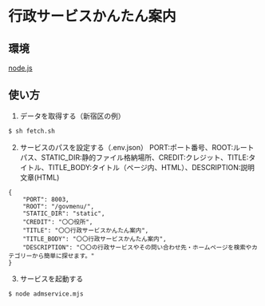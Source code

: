 # 行政サービスかんたん案内

## 環境
[node.js](https://nodejs.org/ja/)

## 使い方
1. データを取得する（新宿区の例）
```bash
$ sh fetch.sh
```

2. サービスのパスを設定する（.env.json）
PORT:ポート番号、ROOT:ルートパス、STATIC_DIR:静的ファイル格納場所、CREDIT:クレジット、TITLE:タイトル、TITLE_BODY:タイトル（ページ内、HTML）、DESCRIPTION:説明文章(HTML)
```
{
    "PORT": 8003,
    "ROOT": "/govmenu/",
    "STATIC_DIR": "static",
    "CREDIT": "〇〇役所",
    "TITLE": "〇〇行政サービスかんたん案内",
    "TITLE_BODY": "〇〇行政サービスかんたん案内",
    "DESCRIPTION": "〇〇の行政サービスやその問い合わせ先・ホームページを検索やカテゴリーから簡単に探せます。"
}
```

3. サービスを起動する
```bash
$ node admservice.mjs
```
